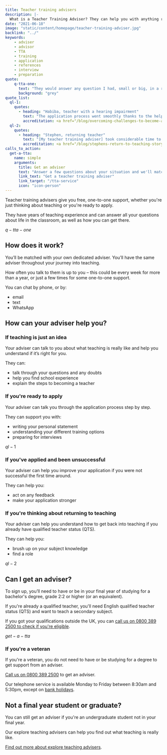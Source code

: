 ```yaml
---
title: Teacher training advisers
description: |-
  What is a Teacher Training Adviser? They can help you with anything related to getting into teaching, such as writing your application, funding and interview preparation.
date: "2021-06-18"
image: "static/content/homepage/teacher-training-adviser.jpg"
backlink: "../"
keywords: 
    - adviser
    - advisor
    - TTA
    - training
    - application
    - references
    - interview
    - preparation
quote:
    q-tta-one:
      text: "They would answer any question I had, small or big, in a relaxed environment."
      background: "grey"
quote_list:
  ql-1:
    quotes: 
      - heading: "Habiba, teacher with a hearing impairment"
        text: "The application process went smoothly thanks to the help of my teacher training adviser, Ellie."
        accreditation: <a href="/blog/overcoming-challenges-to-become-a-teacher-hearing-impairment">Read how Habiba successfully applied to train to teach</a>.
  ql-2:
    quotes:
      - heading: "Stephen, returning teacher"
        text: "[My teacher training adviser] took considerable time to understand my situation."
        accreditation: <a href="/blog/stephens-return-to-teaching-story">Read how Stephen got back into the classroom with the help of an adviser</a>.
calls_to_action:
  get-a-tta:
    name: simple
    arguments:
      title: Get an adviser
      text: "Answer a few questions about your situation and we'll match you with an adviser."
      link_text: "Get a teacher training adviser"
      link_target: "/tta-service"
      icon: "icon-person"
---
```

Teacher training advisers give you free, one-to-one support, whether you're just thinking about teaching or you're ready to apply.

They have years of teaching experience and can answer all your questions about life in the classroom, as well as how you can get there.

$q-tta-one$

## How does it work?

You’ll be matched with your own dedicated adviser. You’ll have the same adviser throughout your journey into teaching.

How often you talk to them is up to you – this could be every week for more than a year, or just a few times for some one-to-one support.

You can chat by phone, or by:

* email
* text
* WhatsApp

## How can your adviser help you?

### If teaching is just an idea

Your adviser can talk to you about what teaching is really like and help you understand if it’s right for you.

They can:

* talk through your questions and any doubts ​
* help you find school experience
* explain the steps to becoming a teacher

### If you're ready to apply

Your adviser can talk you through the application process step by step.

They can support you with:

* writing your personal statement
* understanding your different training options
* preparing for interviews

$ql-1$

### If you've applied and been unsuccessful

Your adviser can help you improve your application if you were not successful the first time around.

They can help you:

* act on any feedback
* make your application stronger

### If you're thinking about returning to teaching

Your adviser can help you understand how to get back into teaching if you already have qualified teacher status (QTS).

They can help you:

* brush up on your subject knowledge
* find a role

$ql-2$

## Can I get an adviser?

To sign up, you’ll need to have or be in your final year of studying for a bachelor's degree, grade 2:2 or higher (or an equivalent).

If you're already a qualified teacher, you'll need English qualified teacher status (QTS) and want to teach a secondary subject.

If you got your qualifications outside the UK, you can <a href="tel:08003892500">call us on 0800 389 2500 to check if you're eligible</a>.

$get-a-tta$

### If you're a veteran

If you're a veteran, you do not need to have or be studying for a degree to get support from an adviser.

<a href="tel:08003892500">Call us on 0800 389 2500</a> to get an adviser.

Our telephone service is available Monday to Friday between 8:30am and 5:30pm, except on [bank holidays](https://www.gov.uk/bank-holidays).

## Not a final year student or graduate?

You can still get an adviser if you're an undergraduate student not in your final year.

Our explore teaching advisers can help you find out what teaching is really like.

<a href="/explore-teaching-advisers">Find out more about explore teaching advisers</a>.

